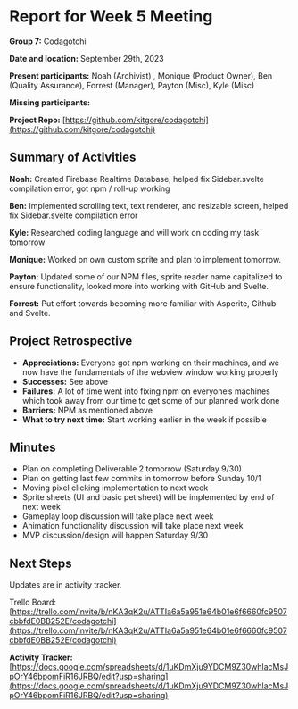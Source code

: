 # Report for Week 5 Meeting 

**Group 7:** Codagotchi

**Date and location:** September 29th, 2023

**Present participants:** Noah (Archivist) , Monique (Product Owner), Ben (Quality Assurance), Forrest (Manager), Payton (Misc), Kyle (Misc)

**Missing participants:**

**Project Repo:** [https://github.com/kitgore/codagotchi](https://github.com/kitgore/codagotchi) 


## Summary of Activities

**Noah:** Created Firebase Realtime Database, helped fix Sidebar.svelte compilation error, got npm / roll-up working

**Ben:** Implemented scrolling text, text renderer, and resizable screen, helped fix Sidebar.svelte compilation error

**Kyle:** Researched coding language and will work on coding my task tomorrow

**Monique:** Worked on own custom sprite and plan to implement tomorrow. 

**Payton:** Updated some of our NPM files, sprite reader name capitalized to ensure functionality, looked more into working with GitHub and Svelte.

**Forrest:** Put effort towards becoming more familiar with Asperite, Github and Svelte.

## Project Retrospective



* **Appreciations:** Everyone got npm working on their machines, and we now have the fundamentals of the webview window working properly
* **Successes:** See above
* **Failures:** A lot of time went into fixing npm on everyone’s machines which took away from our time to get some of our planned work done
* **Barriers:** NPM as mentioned above
* **What to try next time:** Start working earlier in the week if possible

## Minutes



* Plan on completing Deliverable 2 tomorrow (Saturday 9/30)
* Plan on getting last few commits in tomorrow before Sunday 10/1
* Moving pixel clicking implementation to next week
* Sprite sheets (UI and basic pet sheet) will be implemented by end of next week
* Gameplay loop discussion will take place next week
* Animation functionality discussion will take place next week
* MVP discussion/design will happen Saturday 9/30


## Next Steps

Updates are in activity tracker.

Trello Board: [https://trello.com/invite/b/nKA3qK2u/ATTIa6a5a951e64b01e6f6660fc9507cbbfdE0BB252E/codagotchi](https://trello.com/invite/b/nKA3qK2u/ATTIa6a5a951e64b01e6f6660fc9507cbbfdE0BB252E/codagotchi)

**Activity Tracker:** [https://docs.google.com/spreadsheets/d/1uKDmXju9YDCM9Z30whlacMsJpOrY46bpomFiR16JRBQ/edit?usp=sharing](https://docs.google.com/spreadsheets/d/1uKDmXju9YDCM9Z30whlacMsJpOrY46bpomFiR16JRBQ/edit?usp=sharing)
